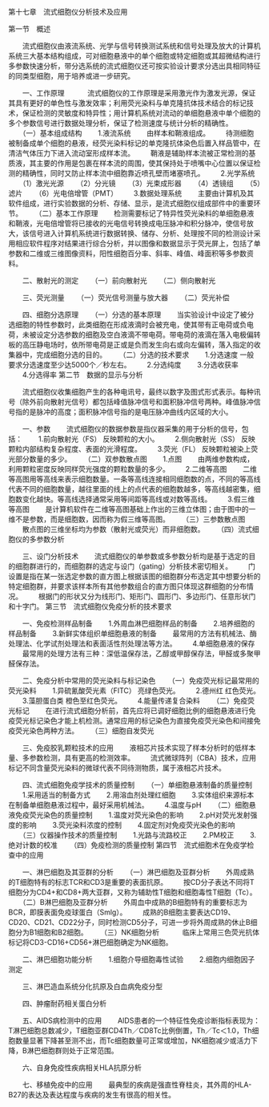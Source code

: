 第十七章　流式细胞仪分析技术及应用

第一节　概述

　　流式细胞仪由液流系统、光学与信号转换测试系统和信号处理及放大的计算机系统三大基本结构组成，可对细胞悬液中的单个细胞或特定细胞或其超微结构进行多参数快速分析，带分选系统的流式细胞仪还可按实验设计要求分选出具相同特征的同类型细胞，用于培养或进一步研究。

　　一、工作原理　
　　流式细胞仪的工作原理是采用激光作为激发光源，保证其具有更好的单色性与激发效率；利用荧光染料与单克隆抗体技术结合的标记技术，保证检测的灵敏度和特异性；用计算机系统对流动的单细胞悬液中单个细胞的多个参数信号进行数据处理分析，保证了检测速度与统计分析的精确性。
　　（一）基本组成结构
　　1.液流系统
　　由样本和鞘液组成。
　　待测细胞被制备成单个细胞的悬液，经荧光染料标记的单克隆抗体染色后置入样品管中，在清洁气体压力下进入流动室形成样本流。
　　鞘液是辅助样本流被正常检测的基质液，其主要的作用是包裹在样本流的周围，使其保持处于喷嘴中心位置以保证检测的精确性，同时又防止样本流中细胞靠近喷孔壁而堵塞喷孔。
　　2.光学系统
　　（1）激光光源
　　（2）分光镜
　　（3）光束成形器
　　（4）透镜组
　　（5）滤片
　　（6）光电倍增管（PMT）
　　3.数据处理系统
　　主要由计算机及其软件组成，进行实验数据的分析、存储、显示，是流式细胞仪组成部件中的重要环节。
　　（二）基本工作原理
　　检测需要标记了特异性荧光染料的单细胞悬液和鞘液，光电倍增管将已接收的光电信号转换成电压脉冲和积分脉冲，使信号放大，该信号进入计算机系统进行数据转换、储存、分析、处理按不同的检测设计采用相应软件程序对结果进行综合分析，并以图像和数据显示于荧光屏上，包括了单参数和二维或三维图像资料，阳性细胞百分率、斜率、峰值、峰面积等多参数资料。

　　二、散射光的测定
　　（一）前向散射光
　　（二）侧向散射光

　　三、荧光测量
　　（一）荧光信号测量与放大器
　　（二）荧光补偿

　　四、细胞分选原理
　　（一）分选的基本原理
　　当实验设计中设定了被分选细胞的特性参数时，此类细胞在形成液滴时会被充电，使其带有正电荷或负电荷，未被设定分选参数的细胞及空白液滴不带电荷。带电荷的液滴在落入电极偏转板的高压静电场时，依所带电荷是正或是负而发生向右或向左偏转，落入指定的收集器中，完成细胞分选的目的。
　　（二）分选的技术要求
　　1.分选速度 一般要求分选速度至少达5000个／秒左右。
　　2.分选纯度
　　3.分选收获率
　　4.分选得率
第二节　数据的显示与分析

　　流式细胞仪收集细胞产生的各种电讯号，最终以数字及图式形式表示。每种讯号（除外前向散射光信号）都包括峰值脉冲信号和面积脉冲信号两种。峰值脉冲信号指的是脉冲的高度；面积脉冲信号指的是电压脉冲曲线内区域的大小。

　　一、参数
　　流式细胞仪的数据参数是指仪器采集的用于分析的信号，包括：
　　1.前向散射光（FS） 反映颗粒的大小。
　　2.侧向散射光（SS） 反映颗粒内部结构复杂程度、表面的光滑程度。
　　3.荧光（FL） 反映颗粒被染上荧光部分数量的多少。
　　（二）双参数散点图
　　1.点图
　　由两维参数构成，利用颗粒密度反映同样荧光强度的颗粒数量的多少。
　　2.二维等高图
　　二维等高图用等高线来表示细胞数量。一条等高线连接相同细胞数的点，不同的等高线代表不同的细胞数量，越往里面的线上的点代表的细胞数越多，等高线越密集，细胞数变化越快。等高线选择通常采用等间距等高线或对数等高线。
　　3.假三维等高图
　　是计算机软件在二维等高图基础上作出的三维立体图；由于图中的一维不是参数，而是细胞数，因而称为假三维等高图。
　　（三）三参数散点图
　　散点图的三维坐标均为参数（散射光或荧光）而非细胞数。
　　（四）流式细胞仪的多参数分析

　　三、设门分析技术
　　流式细胞仪的单参数或多参数分析均是基于选定的目的细胞群进行的，而细胞群的选定与设门（gating）分析技术密切相关。
　　门设置是指在某一张选定参数的直方图上根据该图的细胞群分布选定其中想要分析的特定细胞群，并要求该样本所有其他参数组合的直方图只体现这群细胞的分布情况。
　　根据门的形状又分为线形门、矩形门、圆形门、多边形门、任意形状门和十字门。
第三节　流式细胞仪免疫分析的技术要求

　　一、免疫检测样品制备
　　1.外周血淋巴细胞样品的制备
　　2.培养细胞的样品制备
　　3.新鲜实体组织单细胞悬液的制备
　　最常用的方法有机械法、酶处理法、化学试剂处理法和表面活性剂处理法等方法。
　　4.单细胞悬液的保存
　　最常用的处理方法有三种：深低温保存法，乙醇或甲醇保存法，甲醛或多聚甲醛保存法。

　　二、免疫分析中常用的荧光染料与标记染色
　　（一）免疫荧光标记最常用的荧光染料
　　1.异硫氰酸荧光素（FITC） 亮绿色荧光。
　　2.德州红 红色荧光。
　　3.藻胆蛋白类 橙色至红色荧光。
　　4.能量传递复合染料
　　（二）免疫荧光标记
　　在进行流式细胞分析前，首先应将已调好细胞比例的细胞悬液进行免疫荧光标记染色才能上机检测。通常应用的标记染色为直接免疫荧光染色和间接免疫荧光染色两种方法。
　　（三）细胞自发荧光

　　三、免疫胶乳颗粒技术的应用
　　液相芯片技术实现了样本分析时的低样本量、多参数检测，具有更高的检测效率。
　　流式微球阵列（CBA）技术，应用标记不同含量荧光染料的微球代表不同待测物质，属于液相芯片技术。

　　四、流式细胞免疫学技术的质量控制
　　（一）单细胞悬液制备的质量控制
　　1.采用适当的制备方式
　　2.用溶血剂处理红细胞
　　3.实体组织来源标本在制备单细胞悬液过程中，最好采用机械法。
　　4.温度与pH
　　（二）细胞悬液免疫荧光染色的质量控制
　　1.温度对荧光染色的影响
　　2.pH对荧光发射强度的影响
　　3.荧光染料浓度的控制
　　4.固定剂对免疫荧光染色的影响
　　（三）仪器操作技术的质量控制
　　1.光路与流路校正
　　2.PM校正
　　3.绝对计数的校准
　　（四）免疫检测的质量控制
第四节　流式细胞术在免疫学检查中的应用

　　一、淋巴细胞及其亚群的分析
　　（一）淋巴细胞及亚群分析
　　外周成熟的T细胞特有的标志TCR和CD3是重要的表面抗原。
　　按CD分子表达不同将T细胞分为CD4+和CD8+两大亚群，又称为辅助性T细胞和细胞毒性T细胞（Tc）。
　　（二）B淋巴细胞及亚群分析
　　外周血中成熟的B细胞特有的重要标志为BCR，即膜表面免疫球蛋白（Smlg）。
　　成熟的B细胞主要表达CD19、CD20、CD21、CD22分子，同时检测CD5分子，可进一步将外周成熟的休止B细胞分为B1细胞和B2细胞。
　　（三）NK细胞分析　
　　临床上常用三色荧光抗体标记将CD3-CD16+CD56+淋巴细胞确定为NK细胞。

　　二、淋巴细胞功能分析
　　1.细胞介导细胞毒性试验
　　2.细胞内细胞因子测定

　　三、淋巴造血系统分化抗原及白血病免疫分型

　　四、肿瘤耐药相关蛋白分析

　　五、AIDS病检测中的应用
　　AIDS患者的一个特征性免疫诊断指标表现为：T淋巴细胞总数减少，T细胞亚群CD4Th／CD8Tc比例倒置，Th／Tc＜1.0，Th细胞数量显著下降甚至测不出，而Tc细胞数量可正常或增加，NK细胞减少或活力下降，B淋巴细胞群则处于正常范围。

　　六、自身免疫性疾病相关HLA抗原分析

　　七、移植免疫中的应用
　　最典型的疾病是强直性脊柱炎，其外周的HLA-B27的表达及表达程度与疾病的发生有很高的相关性。



